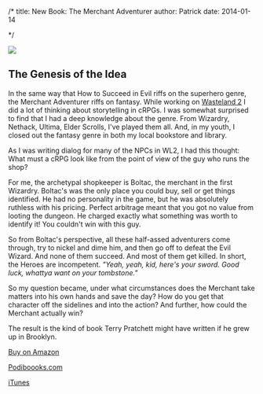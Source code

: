 /*
title: New Book: The Merchant Adventurer 
author: Patrick
date: 2014-01-14

*/



<div class="vertheroimage">
<a href="http://www.amazon.com/Merchant-Adventurer-Patrick-E-McLean-ebook/dp/B00HRLDBPG"><img src="http://www.patrickemclean.com/images/boltaccover.jpg"  /></a>
</div>


## The Genesis of the Idea

In the same way that How to Succeed in Evil riffs on the superhero genre, the Merchant Adventurer riffs on fantasy. While working on [Wasteland 2](http://www.patrickemclean.com/2012/wasteland2) I did a lot of thinking about storytelling in cRPGs. I was somewhat surprised to find that I had a deep knowledge about the genre. From Wizardry, Nethack, Ultima, Elder Scrolls, I've played them all. And, in my youth, I closed out the fantasy genre in both my local bookstore and library. 

As I was writing dialog for many of the NPCs in WL2, I had this thought: What must a cRPG look like from the point of view of the guy who runs the shop?

For me, the archetypal shopkeeper is Boltac, the merchant in the first Wizardry. Boltac's was the only place you could buy, sell or get things identified. He had no personality in the game, but he was absolutely ruthless with his pricing. Perfect arbitrage meant that you got no value from looting the dungeon. He charged exactly what something was worth to identify it! You couldn't win with this guy. 

So from Boltac's perspective, all these half-assed adventurers come through, try to nickel and dime him, and then go off to defeat the Evil Wizard. And none of them succeed. And most of them get killed. In short, the Heroes are incompetent. *"Yeah, yeah, kid, here's your sword. Good luck, whattya want on your tombstone."* 

So my question became, under what circumstances does the Merchant take matters into his own hands and save the day? How do you get that character off the sidelines and into the action? And further, how could the Merchant actually win?

The result is the kind of book Terry Pratchett might have written if he grew up in Brooklyn. 

[Buy on Amazon](http://www.amazon.com/Merchant-Adventurer-Patrick-E-McLean-ebook/dp/B00HRLDBPG) 

[Podiboooks.com](http://podiobooks.com/title/the-merchant-adventurer/) 

[iTunes](http://itunes.apple.com/podcast/id794743550)

 
